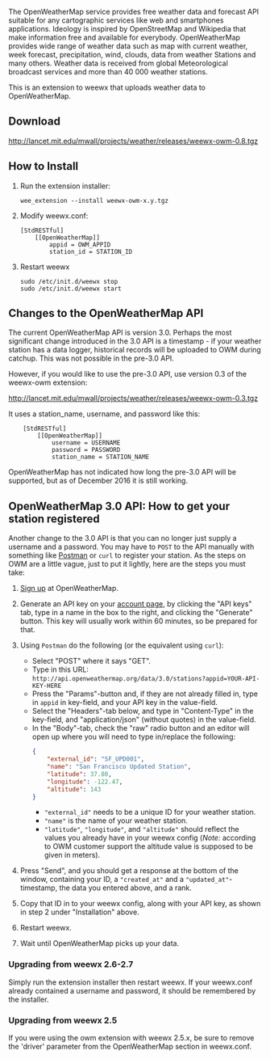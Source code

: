 The OpenWeatherMap service provides free weather data and forecast API suitable for any cartographic services like web and smartphones applications. Ideology is inspired by OpenStreetMap and Wikipedia that make information free and available for everybody. OpenWeatherMap provides wide range of weather data such as map with current weather, week forecast, precipitation, wind, clouds, data from weather Stations and many others. Weather data is received from global Meteorological broadcast services and more than 40 000 weather stations.

This is an extension to weewx that uploads weather data to OpenWeatherMap.

## Download

http://lancet.mit.edu/mwall/projects/weather/releases/weewx-owm-0.8.tgz

## How to Install

1.  Run the extension installer:

    ```
    wee_extension --install weewx-owm-x.y.tgz
    ```

2.  Modify weewx.conf:

    ```
    [StdRESTful]
        [[OpenWeatherMap]]
            appid = OWM_APPID
            station_id = STATION_ID
    ```

3.  Restart weewx

    ```
    sudo /etc/init.d/weewx stop
    sudo /etc/init.d/weewx start
    ```

## Changes to the OpenWeatherMap API

The current OpenWeatherMap API is version 3.0.  Perhaps the most significant change introduced in the 3.0 API is a timestamp - if your weather station has a data logger, historical records will be uploaded to OWM during catchup.  This was not possible in the pre-3.0 API.

However, if you would like to use the pre-3.0 API, use version 0.3 of the weewx-owm extension:

http://lancet.mit.edu/mwall/projects/weather/releases/weewx-owm-0.3.tgz

It uses a station_name, username, and password like this:
```
    [StdRESTful]
        [[OpenWeatherMap]]
            username = USERNAME
            password = PASSWORD
            station_name = STATION_NAME
```
OpenWeatherMap has not indicated how long the pre-3.0 API will be supported, but as of December 2016 it is still working.

## OpenWeatherMap 3.0 API: How to get your station registered
Another change to the 3.0 API is that you can no longer just supply a username and a password. You may have to `POST` to the API manually with something like [Postman](http://www.getpostman.com) or `curl` to register your station. As the steps on OWM are a little vague, just to put it lightly, here are the steps you must take:

1. [Sign up](https://home.openweathermap.org/users/sign_up) at OpenWeatherMap.
2. Generate an API key on your [account page](https://home.openweathermap.org), by clicking the "API keys" tab, type in a name in the box to the right, and clicking the "Generate" button. This key will usually work within 60 minutes, so be prepared for that.
3. Using `Postman` do the following (or the equivalent using `curl`):

    - Select "POST" where it says "GET".
    - Type in this URL: `http://api.openweathermap.org/data/3.0/stations?appid=YOUR-API-KEY-HERE`
    - Press the "Params"-button and, if they are not already filled in, type in `appid` in key-field, and your API key in the value-field.
    - Select the "Headers"-tab below, and type in "Content-Type" in the key-field, and "application/json" (without quotes) in the value-field.
    - In the "Body"-tab, check the "raw" radio button and an editor will open up where you will need to type in/replace the following:
        ```json
        {
            "external_id": "SF_UPD001",
            "name": "San Francisco Updated Station",
            "latitude": 37.80,
            "longitude": -122.47,
            "altitude": 143
        }
        ```
        - `"external_id"` needs to be a unique ID for your weather station.
        - `"name"` is the name of your weather station.
        - `"latitude"`, `"longitude"`, and `"altitude"` should reflect the values you already have in your weewx config (*Note:* according to OWM customer support the altitude value is supposed to be given in meters).

4. Press "Send", and you should get a response at the bottom of the window, containing your ID, a `"created_at"` and a `"updated_at"`-timestamp, the data you entered above, and a rank.
5. Copy that ID in to your weewx config, along with your API key, as shown in step 2 under "Installation" above.
6. Restart weewx.
7. Wait until OpenWeatherMap picks up your data.


### Upgrading from weewx 2.6-2.7

Simply run the extension installer then restart weewx.  If your weewx.conf already contained a username and password, it should be remembered by the installer.

### Upgrading from weewx 2.5

If you were using the owm extension with weewx 2.5.x, be sure to remove the 'driver' parameter from the OpenWeatherMap section in weewx.conf.
